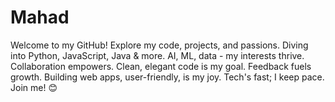 # Mahad
Welcome to my GitHub! Explore my code, projects, and passions. Diving into Python, JavaScript, Java &amp; more. AI, ML, data - my interests thrive. Collaboration empowers. Clean, elegant code is my goal. Feedback fuels growth. Building web apps, user-friendly, is my joy. Tech's fast; I keep pace. Join me! 😊
